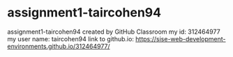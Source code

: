 # assignment1-taircohen94
assignment1-taircohen94 created by GitHub Classroom
my id: 312464977
my user name: taircohen94
link to github.io: https://sise-web-development-environments.github.io/312464977/
